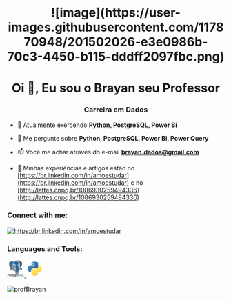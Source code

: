<h1 align="center">![image](https://user-images.githubusercontent.com/117870948/201502026-e3e0986b-70c3-4450-b115-dddff2097fbc.png)</h1>

<h1 align="center">Oi 👋, Eu sou o Brayan seu Professor</h1>
<h3 align="center">Carreira em Dados</h3>

- 🌱 Atualmente exercendo **Python, PostgreSQL, Power Bi**

- 💬 Me pergunte sobre **Python, PostgreSQL, Power Bi, Power Query**

- 📫 Você me achar através do e-mail **brayan.dados@gmail.com**

- 📄 Minhas experiências e artigos estão no [https://br.linkedin.com/in/amoestudar](https://br.linkedin.com/in/amoestudar) e no [http://lattes.cnpq.br/1086930259494336](http://lattes.cnpq.br/1086930259494336)

<h3 align="left">Connect with me:</h3>
<p align="left">
<a href="https://linkedin.com/in/https://br.linkedin.com/in/amoestudar" target="blank"><img align="center" src="https://raw.githubusercontent.com/rahuldkjain/github-profile-readme-generator/master/src/images/icons/Social/linked-in-alt.svg" alt="https://br.linkedin.com/in/amoestudar" height="30" width="40" /></a>
</p>

<h3 align="left">Languages and Tools:</h3>
<p align="left"> <a href="https://www.postgresql.org" target="_blank" rel="noreferrer"> <img src="https://raw.githubusercontent.com/devicons/devicon/master/icons/postgresql/postgresql-original-wordmark.svg" alt="postgresql" width="40" height="40"/> </a> <a href="https://www.python.org" target="_blank" rel="noreferrer"> <img src="https://raw.githubusercontent.com/devicons/devicon/master/icons/python/python-original.svg" alt="python" width="40" height="40"/> </a> </p>

<p><img align="center" src="https://github-readme-stats.vercel.app/api/top-langs?username=profBrayan&show_icons=true&locale=en&layout=compact" alt="profBrayan" /></p>
